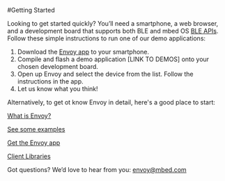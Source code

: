 #Getting Started

Looking to get started quickly? You’ll need a smartphone, a web browser, and a development board that supports both BLE and mbed OS [BLE APIs](http://docs.mbed.org/docs/ble-intros/en/latest/). Follow these simple instructions to run one of our demo applications:

1. Download the [Envoy app](faqs.md#how-do-i-get-the-envoy-app) to your smartphone.
2. Compile and flash a demo application [LINK TO DEMOS] onto your chosen development board.
3. Open up Envoy and select the device from the list. Follow the instructions in the app.
4. Let us know what you think!


Alternatively, to get ot know Envoy in detail, here's a good place to start:

[What is Envoy?](what_is_envoy.md)

[See some examples](use_cases.md)

[Get the Envoy app](faqs.md#how-do-i-get-the-envoy-app)

[Client Libraries](faqs.md#how-do-i-use-envoy-with-mbed-os)


Got questions? We’d love to hear from you: [envoy@mbed.com](mailto:envoy@mbed.com)